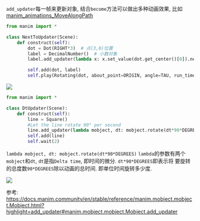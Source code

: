 `add_updater`每一帧来更新对象, 结合`become`方法可以做出多种动画效果, 比如[manim_animations_MoveAlongPath](/manim_animations_MoveAlongPath/)

```python
from manim import *

class NextToUpdater(Scene):
    def construct(self):
        dot = Dot(RIGHT*3)  # 点(3,0)位置
        label = DecimalNumber()  # 小数对象
        label.add_updater(lambda x: x.set_value(dot.get_center()[0]).next_to(dot))  # 每一帧获得点的位置, 赋予小数对象

        self.add(dot, label)
        self.play(Rotating(dot, about_point=ORIGIN, angle=TAU, run_time=TAU, rate_func=linear))
```



![](./manim_animations_addUpdater/1.gif)


 



```python
from manim import *

class DtUpdater(Scene):
    def construct(self):
        line = Square()
        #Let the line rotate 90° per second
        line.add_updater(lambda mobject, dt: mobject.rotate(dt*90*DEGREES))
        self.add(line)
        self.wait(2)
```
`lambda mobject, dt: mobject.rotate(dt*90*DEGREES)`
`lambda`的参数有两个`mobject`和`dt`, `dt`是指`Delta time`, 即时间的微分. `dt*90*DEGREES`即表示将 要旋转的总度数`90*DEGREES`除以动画的总时间. 即单位时间旋转多少度.



![](./manim_animations_addUpdater/2.gif)



参考:
https://docs.manim.community/en/stable/reference/manim.mobject.mobject.Mobject.html?highlight=add_updater#manim.mobject.mobject.Mobject.add_updater